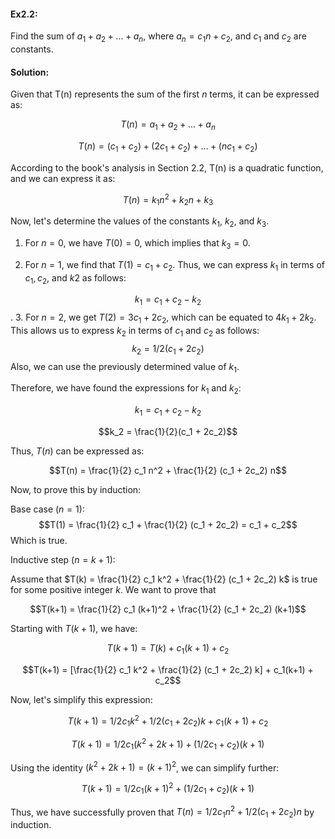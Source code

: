#### Ex2.2: 
Find the sum of $a_1 + a_2 + ... + a_n$, where $a_n = c_1n+c_2$, and $c_1$ and $c_2$ are constants. 

#### Solution:
Given that T(n) represents the sum of the first $n$ terms, it can be expressed as:

$$T(n) = a_1 + a_2 + ... + a_n$$

$$T(n) = (c_1 + c_2) + (2c_1 + c_2) + \ldots + (nc_1 + c_2)$$

According to the book's analysis in Section 2.2, T(n) is a quadratic function, and we can express it as:

$$T(n) = k_1 n^2 + k_2 n + k_3$$

Now, let's determine the values of the constants $k_1$, $k_2$, and $k_3$.

1. For $n = 0$, we have $T(0) = 0$, which implies that $k_3 = 0$.

2. For $n = 1$, we find that $T(1) = c_1 + c_2$. Thus, we can express $k_1$ in terms of $c_1, c_2$, and $k2$
as follows:

$$k_1 = c_1 + c_2 - k_2$$.
3. For $n = 2$, we get $T(2) = 3c_1 + 2c_2$, which can be equated to $4k_1 + 2k_2$. This allows us to express 
$k_2$ in terms of $c_1$ and $c_2$ as follows:
$$k_2 = 1/2(c_1 + 2c_2)$$
Also, we can use the previously determined value
of $k_1$.

Therefore, we have found the expressions for $k_1$ and $k_2$:

$$k_1 = c_1 + c_2 - k_2$$

$$k_2 = \frac{1}{2}(c_1 + 2c_2)$$

Thus, $T(n)$ can be expressed as:

$$T(n) = \frac{1}{2} c_1 n^2 + \frac{1}{2} (c_1 + 2c_2) n$$

Now, to prove this by induction:

Base case $(n = 1)$: 
$$T(1) = \frac{1}{2} c_1 + \frac{1}{2} (c_1 + 2c_2) = c_1 + c_2$$
Which is true.

Inductive step $(n = k+1)$:

Assume that $T(k) = \frac{1}{2} c_1 k^2 + \frac{1}{2} (c_1 + 2c_2) k$ is true for some positive integer $k$. We want to prove that 

$$T(k+1) = \frac{1}{2} c_1 (k+1)^2 + \frac{1}{2} (c_1 + 2c_2) (k+1)$$

Starting with $T(k+1)$, we have:

$$T(k+1) = T(k) + c_1(k+1) + c_2$$

$$T(k+1) = [\frac{1}{2} c_1 k^2 + \frac{1}{2} (c_1 + 2c_2) k] + c_1(k+1) + c_2$$

Now, let's simplify this expression:

$$T(k+1) = 1/2 c_1 k^2 + 1/2 (c_1 + 2c_2) k + c_1(k+1) + c_2$$

$$T(k+1) = 1/2 c_1 (k^2 + 2k + 1) + (1/2 c_1 + c_2)(k+1)$$

Using the identity $(k^2 + 2k + 1) = (k+1)^2$, we can simplify further:

$$T(k+1) = 1/2 c_1 (k+1)^2 + (1/2 c_1 + c_2)(k+1)$$

Thus, we have successfully proven that $T(n) = 1/2 c_1 n^2 + 1/2 (c_1 + 2c_2) n$ by induction.
